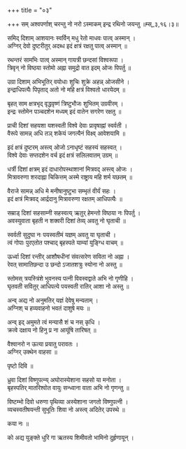 +++
title = "०३"

+++
सम् अश्वपर्णाश् चरन्तु नो नरो ऽस्माकम् इन्द्र रथिनो जयन्तु ॥म्स्_३,१६।३॥  
    
समिद् दिशाम् आशयानः स्वर्विन् मधु रेतो माधवः पात्व् अस्मान् ।  
अग्निर् देवो दुष्टरीतुर् अदब्ध इदं क्षत्रं रक्षतु पात्व् अस्मान् ॥  
    
रथन्तरं सामभिः पात्व् अस्मान् गायत्री छन्दसां विश्वरूपा ।  
त्रिवृन् नो विष्ठया स्तोमो अह्ना समुद्रो वात इदम् ओजः पिपर्तु ॥  
    
उग्रा दिशाम् अभिभूतिर् वयोधाः शुचिः शुक्रे अहन्न् ओजसीने ।  
इन्द्राधिपत्यैः पिपृताद् अतो नो महि क्षत्रं विश्वतो धारयेदम् ॥  
    
बृहत् साम क्षत्रभृद् वृद्धवृष्णं त्रिष्टुभौजः शुभितम् उग्रवीरम् ।  
इन्द्रः स्तोमेन पञ्चदशेन मध्यम् इदं वातेन सगरेण रक्षतु ॥  
    
प्राची दिशां सहयशा यशस्वती विश्वे देवाः प्रावृषाह्नां स्वर्वती ।  
वैरूपे सामन्न् अधि तञ् शकेयं जगत्यैनं विक्ष्व् आवेशयामि ॥  
    
इदं क्षत्रं दुष्टरम् अस्त्व् ओजो ऽनाधृष्टं सहस्यं सहस्वत् ।  
विश्वे देवाः सप्तदशेन वर्च इदं क्षत्रं सलिलवातम् उग्रम् ॥  
    
धर्त्री दिशां क्षत्रम् इदं दाधारोपस्थाशानां मित्रवद् अस्त्व् ओजः ।  
मित्रावरुणा शरदाह्ना चिकित्तम् अस्मे राष्ट्राय महि शर्म यछतम् ॥  
    
वैराजे सामन्न् अधि मे मनीषानुष्टुभा सम्भृतं वीर्यं सहः ।  
इदं क्षत्रं मित्रवद् आर्द्रदानु मित्रावरुणा रक्षतम् आधिपत्यैः ॥  
    
सम्राड् दिशां सहसाम्नी सहस्वत्य् ऋतुर् हेमन्तो विष्ठया नः पिपर्तु ।  
अवस्युवाता बृहती न शक्वरी दिशां तेव्य् अवतु नो घृताची ॥  
    
स्वर्वती सुदुघा नः पयस्वतीमं यज्ञम् अवतु या घृताची ।  
त्वं गोपाः पुरएतोत पश्चाद् बृहस्पते याम्यां युङ्ग्धि वाचम् ॥  
    
ऊर्ध्वा दिशां रन्तीर् आशौषधीनां संवत्सरेण सविता नो अह्ना ।  
रेवत् सामातिछन्दा उ छन्दो ऽजातशत्रुः स्योना नो अस्तु ॥  
    
स्तोमस् त्रयस्त्रिंशे भुवनस्य पत्नी विवस्वद्वाते अभि नो गृणीहि ।  
घृतवती सवितुर् आधिपत्ये पयस्वती रातिर् आशा नो अस्तु ॥  
    
अन्व् अद्य नो अनुमतिर् यज्ञं देवेषु मन्यताम् ।  
अग्निश् च हव्यवाहनो भवतं दाशुषे मयः ॥  
    
अन्व् इद् अमुमते त्वं मन्यासै शं च नस् कृधि ।  
क्रत्वे दक्षाय नो हिनु प्र ना आयूंषि तारिषत् ॥  
    
वैश्वानरो न ऊत्या प्रयातु परावतः ।  
अग्निर् उक्थेन वाहसा ॥  
    
पृष्टो दिवि ॥  
    
ध्रुवा दिशां विष्णुपत्न्य् अघोरास्येशाना सहसो या मनोता ।  
बृहस्पतिर् मातरिश्वोत वायुः सन्ध्वाना वाता अभि नो गृणन्तु ॥  
    
  
विष्टम्भो दिवो धरुणा पृथिव्या अस्येशाना जगतो विष्णुपत्नी ।  
व्यचस्वतीषयन्ती सुभूतिः शिवा नो अस्त्व् अदितेर् उपस्थे ॥  
    
कया नः ॥  
    
को अद्य युङ्क्ते धुरि गा ऋतस्य शिमीवतो भामिनो दुर्हृणायून् ।  
